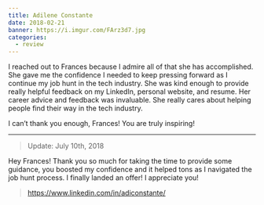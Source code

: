 ```yaml
---
title: Adilene Constante
date: 2018-02-21
banner: https://i.imgur.com/FArz3d7.jpg
categories:
  - review
---
```


I reached out to Frances because I admire all of that she has accomplished. She gave me the confidence I needed to keep pressing forward as I continue my job hunt in the tech industry. She was kind enough to provide really helpful feedback on my LinkedIn, personal website, and resume. Her career advice and feedback was invaluable. She really cares about helping people find their way in the tech industry.

I can’t thank you enough, Frances! You are truly inspiring!

---

> Update: July 10th, 2018

Hey Frances! Thank you so much for taking the time to provide some guidance, you boosted my confidence and it helped tons as I navigated the job hunt process. I finally landed an offer! I appreciate you!

> https://www.linkedin.com/in/adiconstante/
